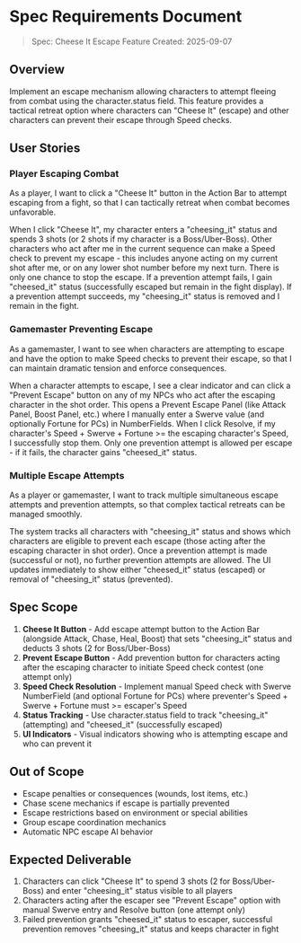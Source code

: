 # Spec Requirements Document

> Spec: Cheese It Escape Feature
> Created: 2025-09-07

## Overview

Implement an escape mechanism allowing characters to attempt fleeing from combat using the character.status field. This feature provides a tactical retreat option where characters can "Cheese It" (escape) and other characters can prevent their escape through Speed checks.

## User Stories

### Player Escaping Combat

As a player, I want to click a "Cheese It" button in the Action Bar to attempt escaping from a fight, so that I can tactically retreat when combat becomes unfavorable.

When I click "Cheese It", my character enters a "cheesing_it" status and spends 3 shots (or 2 shots if my character is a Boss/Uber-Boss). Other characters who act after me in the current sequence can make a Speed check to prevent my escape - this includes anyone acting on my current shot after me, or on any lower shot number before my next turn. There is only one chance to stop the escape. If a prevention attempt fails, I gain "cheesed_it" status (successfully escaped but remain in the fight display). If a prevention attempt succeeds, my "cheesing_it" status is removed and I remain in the fight.

### Gamemaster Preventing Escape

As a gamemaster, I want to see when characters are attempting to escape and have the option to make Speed checks to prevent their escape, so that I can maintain dramatic tension and enforce consequences.

When a character attempts to escape, I see a clear indicator and can click a "Prevent Escape" button on any of my NPCs who act after the escaping character in the shot order. This opens a Prevent Escape Panel (like Attack Panel, Boost Panel, etc.) where I manually enter a Swerve value (and optionally Fortune for PCs) in NumberFields. When I click Resolve, if my character's Speed + Swerve + Fortune >= the escaping character's Speed, I successfully stop them. Only one prevention attempt is allowed per escape - if it fails, the character gains "cheesed_it" status.

### Multiple Escape Attempts

As a player or gamemaster, I want to track multiple simultaneous escape attempts and prevention attempts, so that complex tactical retreats can be managed smoothly.

The system tracks all characters with "cheesing_it" status and shows which characters are eligible to prevent each escape (those acting after the escaping character in shot order). Once a prevention attempt is made (successful or not), no further prevention attempts are allowed. The UI updates immediately to show either "cheesed_it" status (escaped) or removal of "cheesing_it" status (prevented).

## Spec Scope

1. **Cheese It Button** - Add escape attempt button to the Action Bar (alongside Attack, Chase, Heal, Boost) that sets "cheesing_it" status and deducts 3 shots (2 for Boss/Uber-Boss)
2. **Prevent Escape Button** - Add prevention button for characters acting after the escaping character to initiate Speed check contest (one attempt only)
3. **Speed Check Resolution** - Implement manual Speed check with Swerve NumberField (and optional Fortune for PCs) where preventer's Speed + Swerve + Fortune must >= escaper's Speed
4. **Status Tracking** - Use character.status field to track "cheesing_it" (attempting) and "cheesed_it" (successfully escaped)
5. **UI Indicators** - Visual indicators showing who is attempting escape and who can prevent it

## Out of Scope

- Escape penalties or consequences (wounds, lost items, etc.)
- Chase scene mechanics if escape is partially prevented
- Escape restrictions based on environment or special abilities
- Group escape coordination mechanics
- Automatic NPC escape AI behavior

## Expected Deliverable

1. Characters can click "Cheese It" to spend 3 shots (2 for Boss/Uber-Boss) and enter "cheesing_it" status visible to all players
2. Characters acting after the escaper see "Prevent Escape" option with manual Swerve entry and Resolve button (one attempt only)
3. Failed prevention grants "cheesed_it" status to escaper, successful prevention removes "cheesing_it" status and keeps character in fight